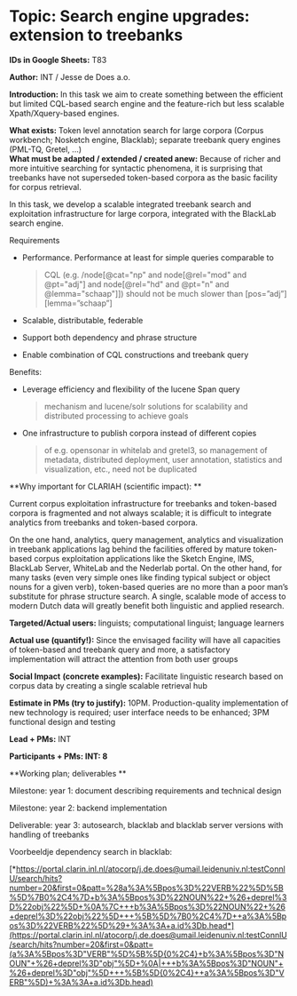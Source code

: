 Topic: Search engine upgrades: extension to treebanks
=====================================================

**IDs in Google Sheets:** T83

**Author:** INT / Jesse de Does a.o.

**Introduction:** In this task we aim to create something between the
efficient but limited CQL-based search engine and the feature-rich but
less scalable Xpath/Xquery-based engines.

**What exists:** Token level annotation search for large corpora (Corpus
workbench; Nosketch engine, Blacklab); separate treebank query engines
(PML-TQ, Gretel, ...)\
**What must be adapted / extended / created anew:** Because of richer
and more intuitive searching for syntactic phenomena, it is surprising
that treebanks have not superseded token-based corpora as the basic
facility for corpus retrieval.

In this task, we develop a scalable integrated treebank search and
exploitation infrastructure for large corpora, integrated with the
BlackLab search engine.

Requirements

-   Performance. Performance at least for simple queries comparable to
    > CQL (e.g. /node\[@cat="np" and node\[@rel="mod" and @pt="adj"\]
    > and node\[@rel="hd" and @pt="n" and @lemma="schaap"\]\]) should
    > not be much slower than \[pos=”adj”\]\[lemma=”schaap”\]

-   Scalable, distributable, federable

-   Support both dependency and phrase structure

-   Enable combination of CQL constructions and treebank query

Benefits:

-   Leverage efficiency and flexibility of the lucene Span query
    > mechanism and lucene/solr solutions for scalability and
    > distributed processing to achieve goals

-   One infrastructure to publish corpora instead of different copies
    > of e.g. opensonar in whitelab and gretel3, so management of
    > metadata, distributed deployment, user annotation, statistics and
    > visualization, etc., need not be duplicated

**Why important for CLARIAH (scientific impact): **

Current corpus exploitation infrastructure for treebanks and token-based
corpora is fragmented and not always scalable; it is difficult to
integrate analytics from treebanks and token-based corpora.

On the one hand, analytics, query management, analytics and
visualization in treebank applications lag behind the facilities offered
by mature token-based corpus exploitation applications like the Sketch
Engine, IMS, BlackLab Server, WhiteLab and the Nederlab portal. On the
other hand, for many tasks (even very simple ones like finding typical
subject or object nouns for a given verb), token-based queries are no
more than a poor man’s substitute for phrase structure search. A single,
scalable mode of access to modern Dutch data will greatly benefit both
linguistic and applied research.

**Targeted/Actual users:** linguists; computational linguist; language
learners

**Actual use (quantify!):** Since the envisaged facility will have all
capacities of token-based and treebank query and more, a satisfactory
implementation will attract the attention from both user groups

**Social Impact** **(concrete examples):** Facilitate linguistic
research based on corpus data by creating a single scalable retrieval
hub

**Estimate in PMs (try to justify):** 10PM. Production-quality
implementation of new technology is required; user interface needs to be
enhanced; 3PM functional design and testing

**Lead + PMs:** INT

**Participants + PMs: INT: 8**

**Working plan; deliverables **

Milestone: year 1: document describing requirements and technical design

Milestone: year 2: backend implementation

Deliverable: year 3: autosearch, blacklab and blacklab server versions
with handling of treebanks

Voorbeeldje dependency search in blacklab:

[*https://portal.clarin.inl.nl/atocorp/j.de.does@umail.leidenuniv.nl:testConnlU/search/hits?number=20&first=0&patt=%28a%3A%5Bpos%3D%22VERB%22%5D%5B%5D%7B0%2C4%7D+b%3A%5Bpos%3D%22NOUN%22+%26+deprel%3D%22obj%22%5D+%0A%7C+++b%3A%5Bpos%3D%22NOUN%22+%26+deprel%3D%22obj%22%5D+++%5B%5D%7B0%2C4%7D++a%3A%5Bpos%3D%22VERB%22%5D%29+%3A%3A+a.id%3Db.head*](https://portal.clarin.inl.nl/atocorp/j.de.does@umail.leidenuniv.nl:testConnlU/search/hits?number=20&first=0&patt=(a%3A%5Bpos%3D"VERB"%5D%5B%5D{0%2C4}+b%3A%5Bpos%3D"NOUN"+%26+deprel%3D"obj"%5D+%0A|+++b%3A%5Bpos%3D"NOUN"+%26+deprel%3D"obj"%5D+++%5B%5D{0%2C4}++a%3A%5Bpos%3D"VERB"%5D)+%3A%3A+a.id%3Db.head)
